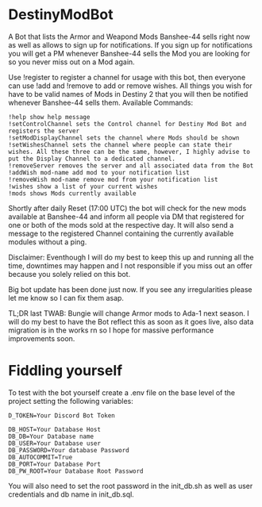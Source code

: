 # DestinyModBot

A Bot that lists the Armor and Weapond Mods Banshee-44 sells right now as well as allows to sign up for notifications. If you sign up for notifications you will get a PM whenever Banshee-44 sells the Mod you are looking for so you never miss out on a Mod again.

Use !register to register a channel for usage with this bot, then everyone can use !add and !remove to add or remove wishes. All things you wish for have to be valid names of Mods in Destiny 2 that you will then be notified whenever Banshee-44 sells them.
Available Commands:

    !help show help message
    !setControlChannel sets the Control channel for Destiny Mod Bot and registers the server
    !setModDisplayChannel sets the channel where Mods should be shown
    !setWishesChannel sets the channel where people can state their wishes. All these three can be the same, however, I highly advise to put the Display Channel to a dedicated channel.
    !removeServer removes the server and all associated data from the Bot
    !addWish mod-name add mod to your notification list
    !removeWish mod-name remove mod from your notification list
    !wishes show a list of your current wishes
    !mods shows Mods currently available

Shortly after daily Reset (17:00 UTC) the bot will check for the new mods available at Banshee-44 and inform all people via DM that registered for one or both of the mods sold at the respective day. It will also send a message to the registered Channel containing the currently available modules without a ping.

Disclaimer: Eventhough I will do my best to keep this up and running all the time, downtimes may happen and I not responsible if you miss out an offer because you solely relied on this bot.

Big bot update has been done just now. If you see any irregularities please let me know so I can fix them asap.

TL;DR last TWAB: Bungie will change Armor mods to Ada-1 next season. I will do my best to have the Bot reflect this as soon as it goes live, also data migration is in the works rn so I hope for massive performance improvements soon.


# Fiddling yourself
To test with the bot yourself create a .env file on the base level of the project setting the following variables:

    D_TOKEN=Your Discord Bot Token

    DB_HOST=Your Database Host
    DB_DB=Your Database name
    DB_USER=Your Database user
    DB_PASSWORD=Your database Password
    DB_AUTOCOMMIT=True
    DB_PORT=Your Database Port
    DB_PW_ROOT=Your Database Root Password

You will also need to set the root password in the init_db.sh as well as user credentials and db name in init_db.sql.
